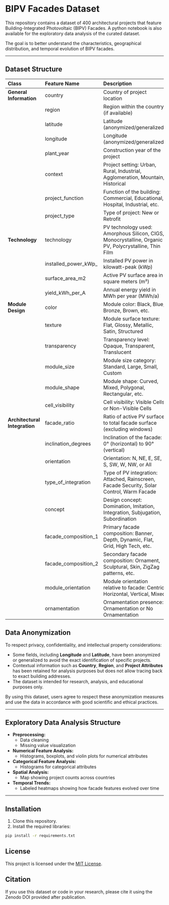 # BIPV Facades Dataset

This repository contains a dataset of 400 architectural projects that feature Building-Integrated Photovoltaic (BIPV) Facades. A python notebook is also available for the exploratory data analysis of the curated dataset.  

The goal is to better understand the characteristics, geographical distribution, and temporal evolution of BIPV facades.

---

## Dataset Structure

| Class | Feature Name | Description |
|:------|:-------------------------|:------------|
| **General Information** | country | Country of project location |
|  | region | Region within the country (if available) |
|  | latitude | Latitude (anonymized/generalized) |
|  | longitude | Longitude (anonymized/generalized) |
|  | plant_year | Construction year of the project |
|  | context | Project setting: Urban, Rural, Industrial, Agglomeration, Mountain, Historical |
|  | project_function | Function of the building: Commercial, Educational, Hospital, Industrial, etc. |
|  | project_type | Type of project: New or Retrofit |
| **Technology** | technology | PV technology used: Amorphous Silicon, CIGS, Monocrystalline, Organic PV, Polycrystalline, Thin Film |
|  | installed_power_kWp_ | Installed PV power in kilowatt-peak (kWp) |
|  | surface_area_m2 | Active PV surface area in square meters (m²) |
|  | yield_kWh_per_A | Annual energy yield in MWh per year (MWh/a) |
| **Module Design** | color | Module color: Black, Blue, Bronze, Brown, etc. |
|  | texture | Module surface texture: Flat, Glossy, Metallic, Satin, Structured |
|  | transparency | Transparency level: Opaque, Transparent, Translucent |
|  | module_size | Module size category: Standard, Large, Small, Custom |
|  | module_shape | Module shape: Curved, Mixed, Polygonal, Rectangular, etc. |
|  | cell_visibility | Cell visibility: Visible Cells or Non-Visible Cells |
| **Architectural Integration** | facade_ratio | Ratio of active PV surface to total facade surface (excluding windows) |
|  | inclination_degrees | Inclination of the facade: 0° (horizontal) to 90° (vertical) |
|  | orientation | Orientation: N, NE, E, SE, S, SW, W, NW, or All |
|  | type_of_integration | Type of PV integration: Attached, Rainscreen, Facade Security, Solar Control, Warm Facade |
|  | concept | Design concept: Domination, Imitation, Integration, Subjugation, Subordination |
|  | facade_composition_1 | Primary facade composition: Banner, Depth, Dynamic, Flat, Grid, High Tech, etc. |
|  | facade_composition_2 | Secondary facade composition: Ornament, Sculptural, Skin, ZigZag patterns, etc. |
|  | module_orientation | Module orientation relative to facade: Centric, Horizontal, Vertical, Mixed |
|  | ornamentation | Ornamentation presence: Ornamentation or No Ornamentation |

## Data Anonymization

To respect privacy, confidentiality, and intellectual property considerations:

- Some fields, including **Longitude** and **Latitude**, have been anonymized or generalized to avoid the exact identification of specific projects.
- Contextual information such as **Country**, **Region**, and **Project Attributes** has been retained for analysis purposes but does not allow tracing back to exact building addresses.
- The dataset is intended for research, analysis, and educational purposes only.

By using this dataset, users agree to respect these anonymization measures and use the data in accordance with good scientific and ethical practices.

---

## Exploratory Data Analysis Structure

- **Preprocessing:**  
  - Data cleaning
  - Missing value visualization 
- **Numerical Feature Analysis:**  
  - Histograms, boxplots, and violin plots for numerical attributes
- **Categorical Feature Analysis:**  
  - Histograms for categorical attributes
- **Spatial Analysis:**  
  - Map showing project counts across countries
- **Temporal Trends:**  
  - Labeled heatmaps showing how facade features evolved over time

---

## Installation

1. Clone this repository.
2. Install the required libraries:

```bash
pip install -r requirements.txt
```

## License

This project is licensed under the [MIT License](LICENSE).

## Citation

If you use this dataset or code in your research, please cite it using the Zenodo DOI provided after publication.

